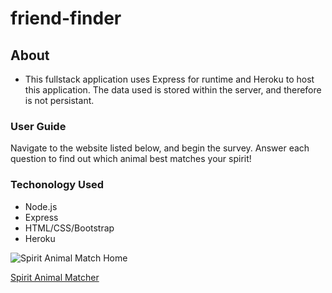 # friend-finder

## About
* This fullstack application uses Express for runtime and Heroku to host this application. The data used is stored within the server, and therefore is not persistant.

### User Guide
Navigate to the website listed below, and begin the survey. Answer each question to find out which animal best matches your spirit!

### Techonology Used
* Node.js
* Express
* HTML/CSS/Bootstrap
* Heroku

![Spirit Animal Match Home](https://github.com/megzimo/friendfinder/blob/master/app/public/home.jpg)

[Spirit Animal Matcher](https://spirit-animal-match.herokuapp.com/ "Spirit Animal Matcher")
